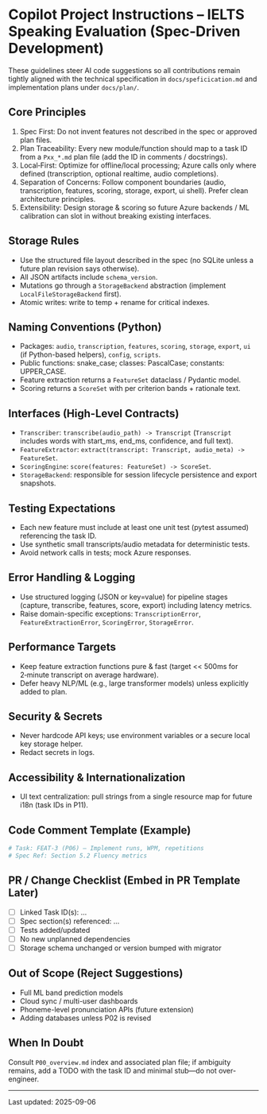 # Copilot Project Instructions – IELTS Speaking Evaluation (Spec‑Driven Development)

These guidelines steer AI code suggestions so all contributions remain tightly aligned with the technical specification in `docs/speficication.md` and implementation plans under `docs/plan/`.

## Core Principles
1. Spec First: Do not invent features not described in the spec or approved plan files.
2. Plan Traceability: Every new module/function should map to a task ID from a `Pxx_*.md` plan file (add the ID in comments / docstrings).
3. Local‑First: Optimize for offline/local processing; Azure calls only where defined (transcription, optional realtime, audio completions).
4. Separation of Concerns: Follow component boundaries (audio, transcription, features, scoring, storage, export, ui shell). Prefer clean architecture principles.
5. Extensibility: Design storage & scoring so future Azure backends / ML calibration can slot in without breaking existing interfaces.

## Storage Rules
- Use the structured file layout described in the spec (no SQLite unless a future plan revision says otherwise).
- All JSON artifacts include `schema_version`.
- Mutations go through a `StorageBackend` abstraction (implement `LocalFileStorageBackend` first).
- Atomic writes: write to temp + rename for critical indexes.

## Naming Conventions (Python)
- Packages: `audio`, `transcription`, `features`, `scoring`, `storage`, `export`, `ui` (if Python-based helpers), `config`, `scripts`.
- Public functions: snake_case; classes: PascalCase; constants: UPPER_CASE.
- Feature extraction returns a `FeatureSet` dataclass / Pydantic model.
- Scoring returns a `ScoreSet` with per criterion bands + rationale text.

## Interfaces (High-Level Contracts)
- `Transcriber`: `transcribe(audio_path) -> Transcript` (`Transcript` includes words with start_ms, end_ms, confidence, and full text).
- `FeatureExtractor`: `extract(transcript: Transcript, audio_meta) -> FeatureSet`.
- `ScoringEngine`: `score(features: FeatureSet) -> ScoreSet`.
- `StorageBackend`: responsible for session lifecycle persistence and export snapshots.

## Testing Expectations
- Each new feature must include at least one unit test (pytest assumed) referencing the task ID.
- Use synthetic small transcripts/audio metadata for deterministic tests.
- Avoid network calls in tests; mock Azure responses.

## Error Handling & Logging
- Use structured logging (JSON or key=value) for pipeline stages (capture, transcribe, features, score, export) including latency metrics.
- Raise domain-specific exceptions: `TranscriptionError`, `FeatureExtractionError`, `ScoringError`, `StorageError`.

## Performance Targets
- Keep feature extraction functions pure & fast (target << 500ms for 2‑minute transcript on average hardware).
- Defer heavy NLP/ML (e.g., large transformer models) unless explicitly added to plan.

## Security & Secrets
- Never hardcode API keys; use environment variables or a secure local key storage helper.
- Redact secrets in logs.

## Accessibility & Internationalization
- UI text centralization: pull strings from a single resource map for future i18n (task IDs in P11).

## Code Comment Template (Example)
```python
# Task: FEAT-3 (P06) – Implement runs, WPM, repetitions
# Spec Ref: Section 5.2 Fluency metrics
```

## PR / Change Checklist (Embed in PR Template Later)
- [ ] Linked Task ID(s): ...
- [ ] Spec section(s) referenced: ...
- [ ] Tests added/updated
- [ ] No new unplanned dependencies
- [ ] Storage schema unchanged or version bumped with migrator

## Out of Scope (Reject Suggestions)
- Full ML band prediction models
- Cloud sync / multi-user dashboards
- Phoneme-level pronunciation APIs (future extension)
- Adding databases unless P02 is revised

## When In Doubt
Consult `P00_overview.md` index and associated plan file; if ambiguity remains, add a TODO with the task ID and minimal stub—do not over-engineer.

---
Last updated: 2025-09-06
